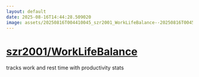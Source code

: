 ```yaml
---
layout: default
date: 2025-08-16T14:44:28.509020
image: assets/20250816T004410045_szr2001_WorkLifeBalance--20250816T004552905--cropped.png
---
```


# [szr2001/WorkLifeBalance](https://github.com/szr2001/WorkLifeBalance)

tracks work and rest time with productivity stats
